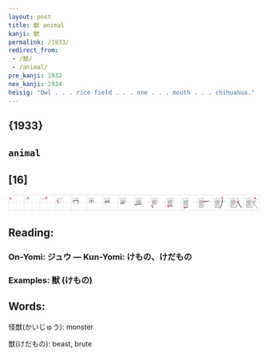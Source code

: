 ```yaml
---
layout: post
title: 獣 animal
kanji: 獣
permalink: /1933/
redirect_from:
 - /獣/
 - /animal/
pre_kanji: 1932
nex_kanji: 1934
heisig: "Owl . . . rice field . . . one . . . mouth . . . chihuahua."
---
```


## {1933}

## `animal`

## [16]

<div class="stroke"><img src="../images/E78DA3.png" /></div>

## Reading:

### On-Yomi: ジュウ &mdash; Kun-Yomi: けもの、けだもの

### Examples: 獣 (けもの)

## Words:

怪獣(かいじゅう): monster

獣(けだもの): beast, brute
